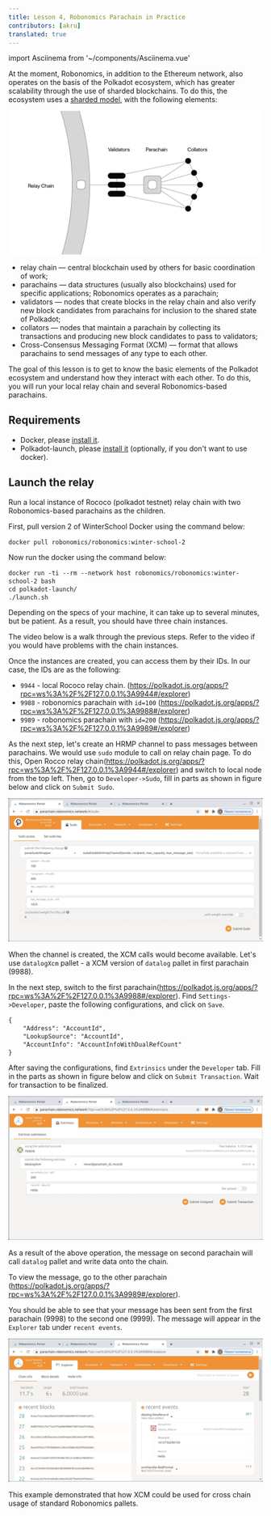 ```yaml
---
title: Lesson 4, Robonomics Parachain in Practice 
contributors: [akru]
translated: true
---
```

import Asciinema from '~/components/Asciinema.vue'

At the moment, Robonomics, in addition to the Ethereum network, also operates on the basis of the Polkadot ecosystem, which has greater scalability through the use of sharded blockchains. To do this, the ecosystem uses a [sharded model](https://wiki.polkadot.network/docs/getting-started), with the following elements:

![Polkadot base scheme](../images/ws_lesson4/polkadot-base-scheme.png "Polkadot base scheme (from Polkadot Wiki)")

* relay chain — central blockchain used by others for basic coordination of work;
* parachains — data structures (usually also blockchains) used for specific applications; Robonomics operates as a parachain;
* validators — nodes that create blocks in the relay chain and also verify new block candidates from parachains for inclusion to the shared state of Polkadot;
* collators — nodes that maintain a parachain by collecting its transactions and producing new block candidates to pass to validators;
* Cross-Consensus Messaging Format (XCM) — format that allows parachains to send messages of any type to each other.

The goal of this lesson is to get to know the basic elements of the Polkadot ecosystem and understand how they interact with each other. To do this, you will run your local relay chain and several Robonomics-based parachains.

## Requirements

* Docker, please [install it](https://docs.docker.com/engine/install/).
* Polkadot-launch, please [install it](https://github.com/paritytech/polkadot-launch#install) (optionally, if you don't want to use docker).

## Launch the relay

Run a local instance of Rococo (polkadot testnet) relay chain with two Robonomics-based parachains as the children. 
<!-- I'll use prepared [Docker image tag: "winter-school-2"](https://hub.docker.com/layers/robonomics/robonomics/winter-school-2/images/sha256-92f4795262f3ded3e6a153999d2777c4009106a7d37fd29969ebf1c3a262dc85?context=explore) but all source code of examples
available in [Robonomics GitHub](https://github.com/airalab/robonomics/tree/master/scripts/polkadot-launch). -->

First, pull version 2 of WinterSchool Docker using the command below:

```
docker pull robonomics/robonomics:winter-school-2
```
Now run the docker using the command below:

```
docker run -ti --rm --network host robonomics/robonomics:winter-school-2 bash
cd polkadot-launch/
./launch.sh
```

Depending on the specs of your machine, it can take up to several minutes, but be patient. As a result, you should have three chain instances.

The video below is a walk through the previous steps. Refer to the video if you would have problems with the chain instances.
<Asciinema vid="419Jrg22ziFfMFPZlh2WtiLvg"/>

Once the instances are created, you can access them by their IDs. In our case, the IDs are as the following: 

* `9944` - local Rococo relay chain. (https://polkadot.js.org/apps/?rpc=ws%3A%2F%2F127.0.0.1%3A9944#/explorer)
* `9988` - robonomics parachain with `id=100` (https://polkadot.js.org/apps/?rpc=ws%3A%2F%2F127.0.0.1%3A9988#/explorer)
* `9989` - robonomics parachain with `id=200` (https://polkadot.js.org/apps/?rpc=ws%3A%2F%2F127.0.0.1%3A9989#/explorer)

<!-- If you use remote server, you need to create some ssh tunnels on local machine:
```
ssh -f -N -L 9944:127.0.0.1:9944 root@REMOTE_SERVER_IP
ssh -f -N -L 9988:127.0.0.1:9988 root@REMOTE_SERVER_IP
ssh -f -N -L 9989:127.0.0.1:9989 root@REMOTE_SERVER_IP
```
After that, you can use `ws://127.0.0.1:9944` for relay chain, `ws://127.0.0.1:9988`and `ws://127.0.0.1:9989` for parachains in https://polkadot.js.org/apps/?rpc=ws%3A%2F%2F127.0.0.1%3A9944#/explorer

<!-- ![relay](../images/ws_lesson4/upcoming.jpg)

Some time ago parachains should be registered.

![relay2](../images/ws_lesson4/parachains.jpg)

And start to produce blocks.

![relay3](../images/ws_lesson4/parachains2.jpg) -->

As the next step, let's create an HRMP channel to pass messages between parachains. We would use `sudo` module to call on relay chain page. To do this, Open Rocco relay chain(https://polkadot.js.org/apps/?rpc=ws%3A%2F%2F127.0.0.1%3A9944#/explorer) and switch to local node from the top left. Then, go to `Developer->Sudo`, fill in parts as shown in figure below and click on `Submit Sudo`.

![hrmp](../images/ws_lesson4/hrmp.jpg)

When the channel is created, the XCM calls would become available. Let's use `datalogXcm` pallet - a XCM version of `datalog` pallet in first parachain (9988).

In the next step, switch to the first parachain(https://polkadot.js.org/apps/?rpc=ws%3A%2F%2F127.0.0.1%3A9988#/explorer). Find `Settings->Developer`, paste the following configurations, and click on `Save`.

```
{
    "Address": "AccountId",
    "LookupSource": "AccountId",
    "AccountInfo": "AccountInfoWithDualRefCount"
}
```

After saving the configurations, find `Extrinsics` under the `Developer` tab. Fill in the parts as shown in figure below and click on `Submit Transaction`. Wait for transaction to be finalized.

![datalogXcmSend](../images/ws_lesson4/datalogXcmSend.jpg)

As a result of the above operation, the message on second parachain will call `datalog` pallet and write data onto the chain.

To view the message, go to the other parachain (https://polkadot.js.org/apps/?rpc=ws%3A%2F%2F127.0.0.1%3A9989#/explorer).

You should be able to see that your message has been sent from the first parachain (9998) to the second one (9999). The message will appear in the `Explorer` tab under `recent events`.

![datalogXcmRecv](../images/ws_lesson4/datalogXcmRecv.jpg)

This example demonstrated that how XCM could be used for cross chain usage of standard Robonomics pallets.
